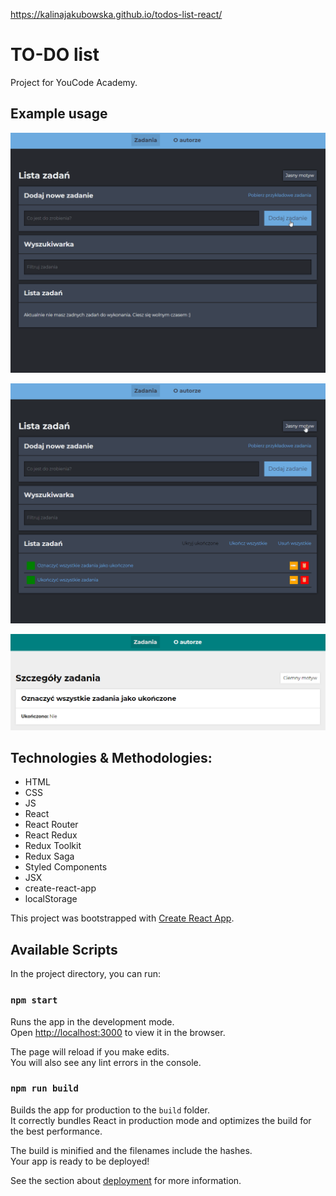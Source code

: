 https://kalinajakubowska.github.io/todos-list-react/

# TO-DO list

Project for YouCode Academy.

## Example usage
![Example usage gif](https://github.com/KalinaJakubowska/todos-list-react/blob/master/images/exampleUsage.gif?raw=true)

![Example theme changing gif](https://github.com/KalinaJakubowska/todos-list-react/blob/master/images/exampleThemeChange.gif?raw=true)

![Single task view](https://github.com/KalinaJakubowska/todos-list-react/blob/master/images/exampleSingleTaskView.PNG?raw=true)

## Technologies & Methodologies:
- HTML
- CSS
- JS
- React
- React Router
- React Redux
- Redux Toolkit
- Redux Saga
- Styled Components
- JSX
- create-react-app
- localStorage

This project was bootstrapped with [Create React App](https://github.com/facebook/create-react-app).

## Available Scripts

In the project directory, you can run:

### `npm start`

Runs the app in the development mode.<br />
Open [http://localhost:3000](http://localhost:3000) to view it in the browser.

The page will reload if you make edits.<br />
You will also see any lint errors in the console.

### `npm run build`

Builds the app for production to the `build` folder.<br />
It correctly bundles React in production mode and optimizes the build for the best performance.

The build is minified and the filenames include the hashes.<br />
Your app is ready to be deployed!

See the section about [deployment](https://facebook.github.io/create-react-app/docs/deployment) for more information.